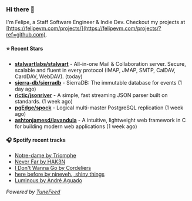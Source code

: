### Hi there 👋

I'm Felipe, a Staff Software Engineer & Indie Dev. Checkout my projects at [https://felipevm.com/projects/](https://felipevm.com/projects/?ref=github.com).

#### ⭐ Recent Stars
- **[stalwartlabs/stalwart](https://github.com/stalwartlabs/stalwart)** - All-in-one Mail &amp; Collaboration server. Secure, scalable and fluent in every protocol (IMAP, JMAP, SMTP, CalDAV, CardDAV, WebDAV). (today)
- **[sierra-db/sierradb](https://github.com/sierra-db/sierradb)** - SierraDB: The immutable database for events (1 day ago)
- **[rictic/jsonriver](https://github.com/rictic/jsonriver)** - A simple, fast streaming JSON parser built on standards. (1 week ago)
- **[pgEdge/spock](https://github.com/pgEdge/spock)** - Logical multi-master PostgreSQL replication (1 week ago)
- **[ashtonjamesd/lavandula](https://github.com/ashtonjamesd/lavandula)** - A intuitive, lightweight web framework in C for building modern web applications (1 week ago)

#### 🎧 Spotify recent tracks
- [Notre-dame by Triomphe](https://open.spotify.com/track/2HbIfGXrg2cyy8yVOoCJhB)
- [Never Far by HAK3N](https://open.spotify.com/track/3XnGkmaMnX5yLokPdDcQi5)
- [I Don&#39;t Wanna Go by Cordeliers](https://open.spotify.com/track/0naSOB1o1Co9dFQsPH1vvZ)
- [here before by nineveh., shiny things](https://open.spotify.com/track/2v5RzOaPU0pCFqh7Zc0vZN)
- [Luminous by André Aguado](https://open.spotify.com/track/5Nysjljr2cotY9HeW74GHh)

_Powered by [TuneFeed](https://tunefeed.app?ref=github.com)_
